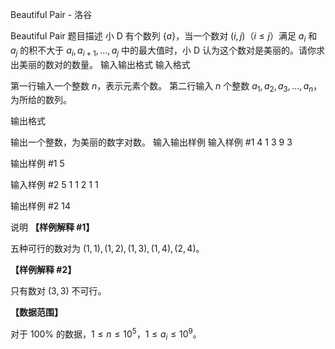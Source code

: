 



Beautiful Pair - 洛谷














Beautiful Pair
题目描述
小 D 有个数列 $\{a\}$，当一个数对 $(i,j)$（$i \le j$）满足 $a_i$ 和 $a_j$ 的积不大于 $a_i, a_{i+1}, \ldots, a_j$ 中的最大值时，小 D 认为这个数对是美丽的。请你求出美丽的数对的数量。
输入输出格式
输入格式

第一行输入一个整数 $n$，表示元素个数。
第二行输入 $n$ 个整数 $a_1,a_2,a_3,\ldots,a_n$，为所给的数列。

输出格式

输出一个整数，为美丽的数字对数。
输入输出样例
输入样例 #1
4
1 3 9 3

输出样例 #1
5

输入样例 #2
5
1 1 2 1 1

输出样例 #2
14

说明
**【样例解释 #1】**

五种可行的数对为 $(1,1), (1,2), (1,3), (1,4), (2,4)$。

**【样例解释 #2】**

只有数对 $(3,3)$ 不可行。

**【数据范围】**

对于 $100 \%$ 的数据，$1\le n\le{10}^5$，$1\le a_i\le{10}^9$。






